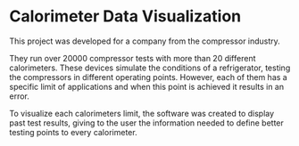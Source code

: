 # Calorimeter Data Visualization

This project was developed for a company from the compressor industry. 

They run over 20000 compressor tests with more than 20 different calorimeters. These devices simulate the conditions of a refrigerator, testing the compressors in different operating points. However, each of them has a specific limit of applications and when this point is achieved it results in an error. 

To visualize each calorimeters limit, the software was created to display past test results, giving to the user the information needed to define better testing points to every calorimeter.
